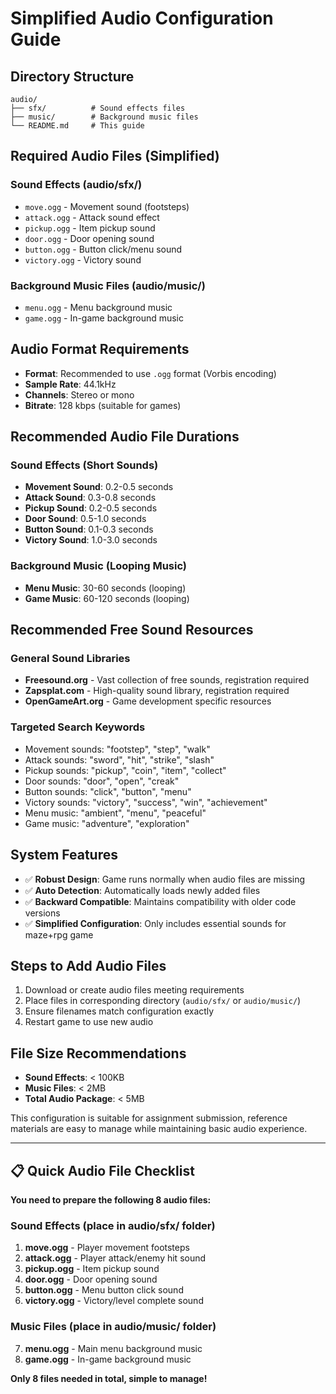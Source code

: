 # Simplified Audio Configuration Guide

## Directory Structure

```
audio/
├── sfx/          # Sound effects files
├── music/        # Background music files
└── README.md     # This guide
```

## Required Audio Files (Simplified)

### Sound Effects (audio/sfx/)
- `move.ogg` - Movement sound (footsteps)
- `attack.ogg` - Attack sound effect
- `pickup.ogg` - Item pickup sound
- `door.ogg` - Door opening sound
- `button.ogg` - Button click/menu sound
- `victory.ogg` - Victory sound

### Background Music Files (audio/music/)
- `menu.ogg` - Menu background music
- `game.ogg` - In-game background music

## Audio Format Requirements

- **Format**: Recommended to use `.ogg` format (Vorbis encoding)
- **Sample Rate**: 44.1kHz
- **Channels**: Stereo or mono
- **Bitrate**: 128 kbps (suitable for games)

## Recommended Audio File Durations

### Sound Effects (Short Sounds)
- **Movement Sound**: 0.2-0.5 seconds
- **Attack Sound**: 0.3-0.8 seconds
- **Pickup Sound**: 0.2-0.5 seconds
- **Door Sound**: 0.5-1.0 seconds
- **Button Sound**: 0.1-0.3 seconds
- **Victory Sound**: 1.0-3.0 seconds

### Background Music (Looping Music)
- **Menu Music**: 30-60 seconds (looping)
- **Game Music**: 60-120 seconds (looping)

## Recommended Free Sound Resources

### General Sound Libraries
- **Freesound.org** - Vast collection of free sounds, registration required
- **Zapsplat.com** - High-quality sound library, registration required
- **OpenGameArt.org** - Game development specific resources

### Targeted Search Keywords
- Movement sounds: "footstep", "step", "walk"
- Attack sounds: "sword", "hit", "strike", "slash"
- Pickup sounds: "pickup", "coin", "item", "collect"
- Door sounds: "door", "open", "creak"
- Button sounds: "click", "button", "menu"
- Victory sounds: "victory", "success", "win", "achievement"
- Menu music: "ambient", "menu", "peaceful"
- Game music: "adventure", "exploration"

## System Features

- ✅ **Robust Design**: Game runs normally when audio files are missing
- ✅ **Auto Detection**: Automatically loads newly added files
- ✅ **Backward Compatible**: Maintains compatibility with older code versions
- ✅ **Simplified Configuration**: Only includes essential sounds for maze+rpg game

## Steps to Add Audio Files

1. Download or create audio files meeting requirements
2. Place files in corresponding directory (`audio/sfx/` or `audio/music/`)
3. Ensure filenames match configuration exactly
4. Restart game to use new audio

## File Size Recommendations

- **Sound Effects**: < 100KB
- **Music Files**: < 2MB
- **Total Audio Package**: < 5MB

This configuration is suitable for assignment submission, reference materials are easy to manage while maintaining basic audio experience.

---

## 📋 Quick Audio File Checklist

**You need to prepare the following 8 audio files:**

### Sound Effects (place in audio/sfx/ folder)
1. **move.ogg** - Player movement footsteps
2. **attack.ogg** - Player attack/enemy hit sound
3. **pickup.ogg** - Item pickup sound
4. **door.ogg** - Door opening sound
5. **button.ogg** - Menu button click sound
6. **victory.ogg** - Victory/level complete sound

### Music Files (place in audio/music/ folder)
7. **menu.ogg** - Main menu background music
8. **game.ogg** - In-game background music

**Only 8 files needed in total, simple to manage!** 